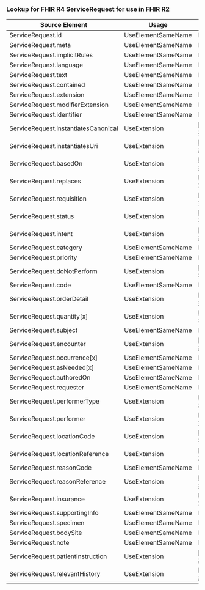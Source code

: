 ### Lookup for FHIR R4 ServiceRequest for use in FHIR R2

| Source Element | Usage | Target |
| -------------- | ----- | ------ |
| ServiceRequest.id | UseElementSameName | DiagnosticOrder.id |
| ServiceRequest.meta | UseElementSameName | DiagnosticOrder.meta |
| ServiceRequest.implicitRules | UseElementSameName | DiagnosticOrder.implicitRules |
| ServiceRequest.language | UseElementSameName | DiagnosticOrder.language |
| ServiceRequest.text | UseElementSameName | DiagnosticOrder.text |
| ServiceRequest.contained | UseElementSameName | DiagnosticOrder.contained |
| ServiceRequest.extension | UseElementSameName | DiagnosticOrder.extension |
| ServiceRequest.modifierExtension | UseElementSameName | DiagnosticOrder.modifierExtension |
| ServiceRequest.identifier | UseElementSameName | DiagnosticOrder.identifier |
| ServiceRequest.instantiatesCanonical | UseExtension | http://hl7.org/fhir/4.0/StructureDefinition/extension-ServiceRequest.instantiatesCanonical |
| ServiceRequest.instantiatesUri | UseExtension | http://hl7.org/fhir/4.0/StructureDefinition/extension-ServiceRequest.instantiatesUri |
| ServiceRequest.basedOn | UseExtension | http://hl7.org/fhir/4.0/StructureDefinition/extension-ServiceRequest.basedOn |
| ServiceRequest.replaces | UseExtension | http://hl7.org/fhir/4.0/StructureDefinition/extension-ServiceRequest.replaces |
| ServiceRequest.requisition | UseExtension | http://hl7.org/fhir/4.0/StructureDefinition/extension-ServiceRequest.requisition |
| ServiceRequest.status | UseExtension | http://hl7.org/fhir/4.0/StructureDefinition/extension-ServiceRequest.status |
| ServiceRequest.intent | UseExtension | http://hl7.org/fhir/4.0/StructureDefinition/extension-ServiceRequest.intent |
| ServiceRequest.category | UseElementSameName | ReferralRequest.type |
| ServiceRequest.priority | UseElementSameName | DiagnosticOrder.priority |
| ServiceRequest.doNotPerform | UseExtension | http://hl7.org/fhir/4.0/StructureDefinition/extension-ServiceRequest.doNotPerform |
| ServiceRequest.code | UseElementSameName | DiagnosticOrder.item.code |
| ServiceRequest.orderDetail | UseExtension | http://hl7.org/fhir/4.0/StructureDefinition/extension-ServiceRequest.orderDetail |
| ServiceRequest.quantity[x] | UseExtension | http://hl7.org/fhir/4.0/StructureDefinition/extension-ServiceRequest.quantity |
| ServiceRequest.subject | UseElementSameName | DiagnosticOrder.subject |
| ServiceRequest.encounter | UseExtension | http://hl7.org/fhir/4.0/StructureDefinition/extension-ServiceRequest.encounter |
| ServiceRequest.occurrence[x] | UseElementSameName | ProcedureRequest.scheduled[x] |
| ServiceRequest.asNeeded[x] | UseElementSameName | ProcedureRequest.asNeeded[x] |
| ServiceRequest.authoredOn | UseElementSameName | ProcedureRequest.orderedOn |
| ServiceRequest.requester | UseElementSameName | ReferralRequest.requester |
| ServiceRequest.performerType | UseExtension | http://hl7.org/fhir/4.0/StructureDefinition/extension-ServiceRequest.performerType |
| ServiceRequest.performer | UseExtension | http://hl7.org/fhir/4.0/StructureDefinition/extension-ServiceRequest.performer |
| ServiceRequest.locationCode | UseExtension | http://hl7.org/fhir/4.0/StructureDefinition/extension-ServiceRequest.locationCode |
| ServiceRequest.locationReference | UseExtension | http://hl7.org/fhir/4.0/StructureDefinition/extension-ServiceRequest.locationReference |
| ServiceRequest.reasonCode | UseElementSameName | DiagnosticOrder.reason |
| ServiceRequest.reasonReference | UseExtension | http://hl7.org/fhir/4.0/StructureDefinition/extension-ServiceRequest.reasonReference |
| ServiceRequest.insurance | UseExtension | http://hl7.org/fhir/4.0/StructureDefinition/extension-ServiceRequest.insurance |
| ServiceRequest.supportingInfo | UseElementSameName | ReferralRequest.supportingInformation |
| ServiceRequest.specimen | UseElementSameName | DiagnosticOrder.specimen |
| ServiceRequest.bodySite | UseElementSameName | DiagnosticOrder.item.bodySite |
| ServiceRequest.note | UseElementSameName | DiagnosticOrder.note |
| ServiceRequest.patientInstruction | UseExtension | http://hl7.org/fhir/4.0/StructureDefinition/extension-ServiceRequest.patientInstruction |
| ServiceRequest.relevantHistory | UseExtension | http://hl7.org/fhir/4.0/StructureDefinition/extension-ServiceRequest.relevantHistory |
